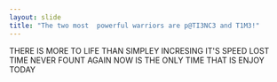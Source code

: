 ```yaml
---
layout: slide
title: "The two most  powerful warriors are p@TI3NC3 and T1M3!"
---
```

THERE IS MORE TO LIFE THAN SIMPLEY INCRESING IT'S SPEED
LOST TIME NEVER FOUNT AGAIN
NOW IS THE ONLY TIME THAT IS ENJOY TODAY
